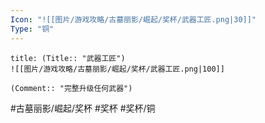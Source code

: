 ```yaml
---
Icon: "![[图片/游戏攻略/古墓丽影/崛起/奖杯/武器工匠.png|30]]"
Type: "铜"
---
```

```ad-common-bronze-trophy
title: (Title:: "武器工匠")
![[图片/游戏攻略/古墓丽影/崛起/奖杯/武器工匠.png|100]]

(Comment:: "完整升级任何武器")
```

#古墓丽影/崛起/奖杯 #奖杯 #奖杯/铜
